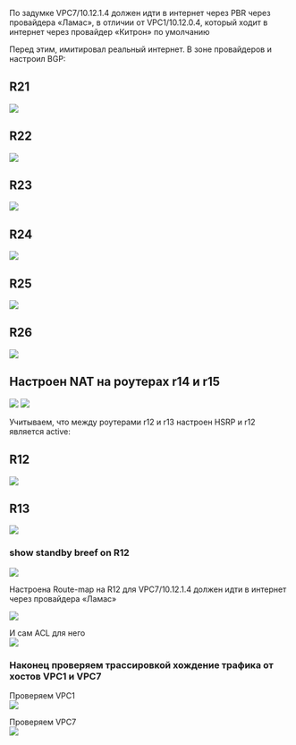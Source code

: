 По задумке VPC7/10.12.1.4 должен идти в интернет через PBR через провайдера «Ламас», в отличии от VPC1/10.12.0.4, который ходит в интернет через провайдер «Китрон» по умолчанию  

Перед этим, имитировал реальный интернет. В зоне провайдеров и настроил BGP:  

## R21  
<img src='pic/bgp_r21.PNG'>  

## R22  
<img src='pic/bgp_r22.PNG'>  

## R23  
<img src='pic/bgp_r23.PNG'>  

## R24  
<img src='pic/bgp_r24.PNG'>  

## R25  
<img src='pic/bgp_r25.PNG'>  

## R26
<img src='pic/bgp_r26.PNG'>  

## Настроен NAT на роутерах r14 и r15  

<img src='pic/nat_r14.PNG'>  

<img src='pic/nat_r15.PNG'>

Учитываем, что между роутерами r12 и r13 настроен HSRP и r12 является active:  

## R12  
<img src='pic/hsrp_r12.PNG'>  

## R13  
<img src='pic/hsrp_r13.PNG'>  

### show standby breef on R12
<img src='pic/hsrp_breef.PNG'>  

Настроена Route-map на R12 для VPC7/10.12.1.4 должен идти в интернет через провайдера «Ламас»  
  

<img src='pic/routemap_r12.PNG'>  

И сам ACL для него  
<img src='pic/acl_to_lamas.PNG'>  

### Наконец проверяем трассировкой хождение трафика от хостов VPC1 и VPC7  

Проверяем VPC1  
<img src='pic/vpc1_trace_10.10.0.65.PNG'>  

Проверяем VPC7  
<img src='pic/vpc7_trace_10.10.0.65.PNG'>  













